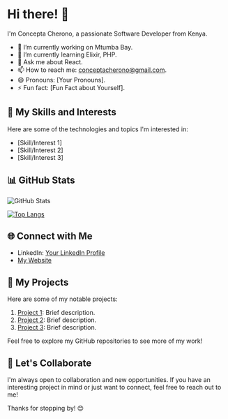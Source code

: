 # Hi there! 👋

I'm Concepta Cherono, a passionate Software Developer from Kenya. 

- 🔭 I’m currently working on Mtumba Bay.
- 🌱 I’m currently learning Elixir, PHP.
- 💬 Ask me about React.
- 📫 How to reach me: conceptacherono@gmail.com.
- 😄 Pronouns: [Your Pronouns].
- ⚡ Fun fact: [Fun Fact about Yourself].

## 🚀 My Skills and Interests

Here are some of the technologies and topics I'm interested in:

- [Skill/Interest 1]
- [Skill/Interest 2]
- [Skill/Interest 3]

## 📊 GitHub Stats

![GitHub Stats](https://github-readme-stats.vercel.app/api?username=yourusername&show_icons=true)

[![Top Langs](https://github-readme-stats.vercel.app/api/top-langs/?username=yourusername&layout=compact)](https://github.com/yourusername/github-readme-stats)

## 🌐 Connect with Me

- LinkedIn: [Your LinkedIn Profile](https://www.linkedin.com/in/concepta-c-33111222b/)
- [My Website](https://concepta-cherono.vercel.app/)

## 🔗 My Projects

Here are some of my notable projects:

1. [Project 1](https://github.com/yourusername/project1): Brief description.
2. [Project 2](https://github.com/yourusername/project2): Brief description.
3. [Project 3](https://github.com/yourusername/project3): Brief description.


Feel free to explore my GitHub repositories to see more of my work!

## 🤝 Let's Collaborate

I'm always open to collaboration and new opportunities. If you have an interesting project in mind or just want to connect, feel free to reach out to me!

Thanks for stopping by! 😊
